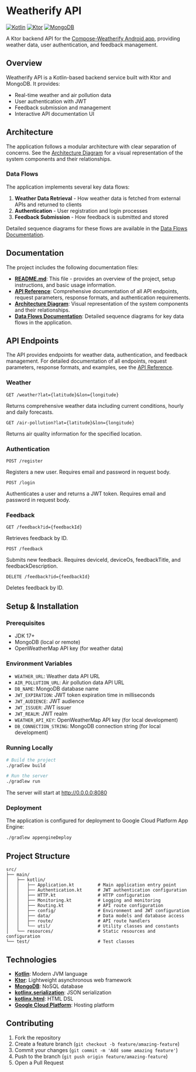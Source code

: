 # Weatherify API

[![Kotlin](https://img.shields.io/badge/kotlin-2.2.0-blue.svg)](https://kotlinlang.org)
[![Ktor](https://img.shields.io/badge/ktor-3.2.2-orange.svg)](https://ktor.io)
[![MongoDB](https://img.shields.io/badge/mongodb-5.5.1-green.svg)](https://mongodb.com)

A Ktor backend API for
the [Compose-Weatherify Android app](https://github.com/bosankus/Compose-Weatherify), providing
weather data, user authentication, and feedback management.

## Overview

Weatherify API is a Kotlin-based backend service built with Ktor and MongoDB. It provides:

- Real-time weather and air pollution data
- User authentication with JWT
- Feedback submission and management
- Interactive API documentation UI

## Architecture

The application follows a modular architecture with clear separation of concerns. See
the [Architecture Diagram](docs/architecture.md) for a visual representation of the system
components and their relationships.

### Data Flows

The application implements several key data flows:

1. **Weather Data Retrieval** - How weather data is fetched from external APIs and returned to
   clients
2. **Authentication** - User registration and login processes
3. **Feedback Submission** - How feedback is submitted and stored

Detailed sequence diagrams for these flows are available in
the [Data Flows Documentation](docs/data-flows.md).

## Documentation

The project includes the following documentation files:

- **[README.md](README.md)**: This file - provides an overview of the project, setup instructions,
  and basic usage information.
- **[API Reference](docs/api-reference.md)**: Comprehensive documentation of all API endpoints,
  request parameters, response formats, and authentication requirements.
- **[Architecture Diagram](docs/architecture.md)**: Visual representation of the system components
  and their relationships.
- **[Data Flows Documentation](docs/data-flows.md)**: Detailed sequence diagrams for key data flows
  in the application.

## API Endpoints

The API provides endpoints for weather data, authentication, and feedback management. For detailed
documentation of all endpoints, request parameters, response formats, and examples, see
the [API Reference](docs/api-reference.md).

### Weather

```
GET /weather?lat={latitude}&lon={longitude}
```

Returns comprehensive weather data including current conditions, hourly and daily forecasts.

```
GET /air-pollution?lat={latitude}&lon={longitude}
```

Returns air quality information for the specified location.

### Authentication

```
POST /register
```

Registers a new user. Requires email and password in request body.

```
POST /login
```

Authenticates a user and returns a JWT token. Requires email and password in request body.

### Feedback

```
GET /feedback?id={feedbackId}
```

Retrieves feedback by ID.

```
POST /feedback
```

Submits new feedback. Requires deviceId, deviceOs, feedbackTitle, and feedbackDescription.

```
DELETE /feedback?id={feedbackId}
```

Deletes feedback by ID.

## Setup & Installation

### Prerequisites

- JDK 17+
- MongoDB (local or remote)
- OpenWeatherMap API key (for weather data)

### Environment Variables

- `WEATHER_URL`: Weather data API URL
- `AIR_POLLUTION_URL`: Air pollution data API URL
- `DB_NAME`: MongoDB database name
- `JWT_EXPIRATION`: JWT token expiration time in milliseconds
- `JWT_AUDIENCE`: JWT audience
- `JWT_ISSUER`: JWT issuer
- `JWT_REALM`: JWT realm
- `WEATHER_API_KEY`: OpenWeatherMap API key (for local development)
- `DB_CONNECTION_STRING`: MongoDB connection string (for local development)

### Running Locally

```bash
# Build the project
./gradlew build

# Run the server
./gradlew run
```

The server will start at http://0.0.0.0:8080

### Deployment

The application is configured for deployment to Google Cloud Platform App Engine:

```bash
./gradlew appengineDeploy
```

## Project Structure

```
src/
├── main/
│   ├── kotlin/
│   │   ├── Application.kt         # Main application entry point
│   │   ├── Authentication.kt      # JWT authentication configuration
│   │   ├── HTTP.kt                # HTTP configuration
│   │   ├── Monitoring.kt          # Logging and monitoring
│   │   ├── Routing.kt             # API route configuration
│   │   ├── config/                # Environment and JWT configuration
│   │   ├── data/                  # Data models and database access
│   │   ├── route/                 # API route handlers
│   │   └── util/                  # Utility classes and constants
│   └── resources/                 # Static resources and configuration
└── test/                          # Test classes
```

## Technologies

- **[Kotlin](https://kotlinlang.org/)**: Modern JVM language
- **[Ktor](https://ktor.io/)**: Lightweight asynchronous web framework
- **[MongoDB](https://www.mongodb.com/)**: NoSQL database
- **[kotlinx.serialization](https://github.com/Kotlin/kotlinx.serialization)**: JSON serialization
- **[kotlinx.html](https://github.com/Kotlin/kotlinx.html)**: HTML DSL
- **[Google Cloud Platform](https://cloud.google.com/)**: Hosting platform

## Contributing

1. Fork the repository
2. Create a feature branch (`git checkout -b feature/amazing-feature`)
3. Commit your changes (`git commit -m 'Add some amazing feature'`)
4. Push to the branch (`git push origin feature/amazing-feature`)
5. Open a Pull Request